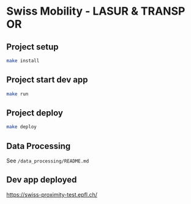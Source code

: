 # Swiss Mobility - LASUR & TRANSP OR

## Project setup

```bash
make install
```

## Project start dev app

```bash
make run
```

## Project deploy

```bash
make deploy
```

## Data Processing

See `/data_processing/README.md`


## Dev app deployed

https://swiss-proximity-test.epfl.ch/
